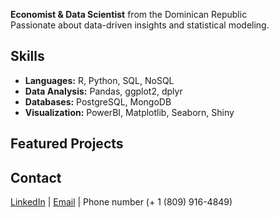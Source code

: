 **Economist & Data Scientist** from the Dominican Republic  
Passionate about data-driven insights and statistical modeling.

## Skills
- **Languages:** R, Python, SQL, NoSQL
- **Data Analysis:** Pandas, ggplot2, dplyr
- **Databases:** PostgreSQL, MongoDB
- **Visualization:** PowerBI, Matplotlib, Seaborn, Shiny

##  Featured Projects


## Contact
[LinkedIn](https://www.linkedin.com/in/jorgeeliasmusa/) | [Email](mailto:eliasmusa@gmail.com) | Phone number (+ 1 (809) 916-4849)

